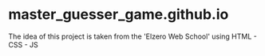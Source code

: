 # master_guesser_game.github.io
The idea of this project is taken from the 'Elzero Web School' using HTML - CSS - JS
